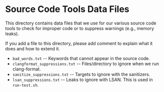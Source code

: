 # Source Code Tools Data Files

This directory contains data files that we use for our various source code tools to check for 
improper code or to suppress warnings (e.g., memory leaks).

If you add a file to this directory, please add comment to explain what it does and how to extend 
it.

* `bad_words.txt` -- Keywords that cannot appear in the source code.
* `clangformat_suppressions.txt` -- Files/directory to ignore when we run clang-format.
* `sanitize_suppressions.txt` -- Targets to ignore with the sanitizers.
* `lsan_suppressions.txt` -- Leaks to ignore with LSAN. This is used in `run-test.sh`.
